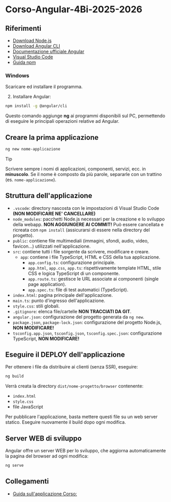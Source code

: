 # Corso-Angular-4Bi-2025-2026

## Riferimenti

- [Download Node.js](https://nodejs.org/)
- [Download Angular CLI](https://angular.io/cli)
- [Documentazione ufficiale Angular](https://angular.io/docs)
- [Visual Studio Code](https://code.visualstudio.com/)
- [Guida npm](https://docs.npmjs.com/)

### Windows

Scaricare ed installare il programma.

2. Installare Angular:

```bash
npm install -g @angular/cli
```

Questo comando aggiunge **ng** ai programmi disponibili sul PC, permettendo di eseguire le principali operazioni relative ad Angular.

## Creare la prima applicazione

```bash
ng new nome-applicazione
```

> [!TIP]
> Scrivere sempre i nomi di applicazioni, componenti, servizi, ecc. in **minuscolo**. Se il nome è composto da più parole, separarle con un trattino (es. `nome-applicazione`).

## Struttura dell'applicazione

- `.vscode`: directory nascosta con le impostazioni di Visual Studio Code **(NON MODIFICARE NE' CANCELLARE)**
- `node_modules`: pacchetti Node.js necessari per la creazione e lo sviluppo della webapp. **NON AGGIUNGERE AI COMMIT!** Può essere cancellata e ricreata con `npm install` (assicurarsi di essere nella directory del progetto).
- `public`: contiene file multimediali (immagini, sfondi, audio, video, favicon...) utilizzati nell'applicazione.
- `src`: contiene tutti i file sorgente da scrivere, modificare e creare.
  - `app`: contiene i file TypeScript, HTML e CSS della tua applicazione.
    - `app.config.ts`: configurazione principale.
    - `app.html`, `app.css`, `app.ts`: rispettivamente template HTML, stile CSS e logica TypeScript di un componente.
    - `app.route.ts`: gestisce le URL associate ai componenti (single page application).
    - `app.spec.ts`: file di test automatici (TypeScript).
- `index.html`: pagina principale dell'applicazione.
- `main.ts`: punto d'ingresso dell'applicazione.
- `style.css`: stili globali.
- `.gitignore`: elenca file/cartelle **NON TRACCIATI DA GIT**.
- `angular.json`: configurazione del progetto generata da `ng new`.
- `package.json`, `package-lock.json`: configurazione del progetto Node.js, **NON MODIFICARE!**
- `tsconfig.app.json`, `tsconfig.json`, `tsconfig.spec.json`: configurazione TypeScript, **NON MODIFICARE!**

## Eseguire il DEPLOY dell'applicazione

Per ottenere i file da distribuire ai clienti (senza SSR), eseguire:

```bash
ng build
```

Verrà creata la directory `dist/nome-progetto/browser` contenente:
- `index.html`
- `style.css`
- file JavaScript

Per pubblicare l'applicazione, basta mettere questi file su un web server statico. Eseguire nuovamente il build dopo ogni modifica.

## Server WEB di sviluppo

Angular offre un server WEB per lo sviluppo, che aggiorna automaticamente la pagina del browser ad ogni modifica:

```bash
ng serve
```

## Collegamenti
- [Guida sull'applicazione Corso:](./corso/CORSO.md)